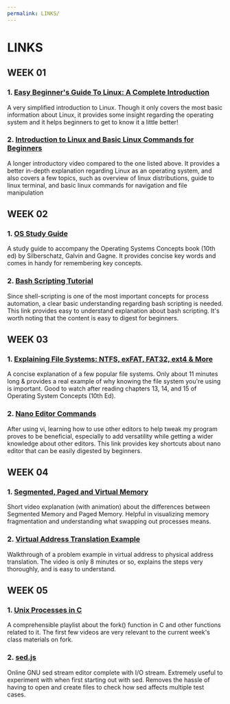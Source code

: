 ```yaml
---
permalink: LINKS/
---
```


# LINKS

## WEEK 01
### 1. [Easy Beginner's Guide To Linux: A Complete Introduction](https://www.youtube.com/watch?v=I8ik8pDTgJE)
A very simplified introduction to Linux. Though it only covers the most basic information about Linux, it provides some insight regarding the operating system and it helps beginners to get to know it a little better!

### 2. [Introduction to Linux and Basic Linux Commands for Beginners](https://www.youtube.com/watch?v=IVquJh3DXUA) 
A longer introductory video compared to the one listed above. It provides a better in-depth explanation regarding Linux as an operating system, and also covers a few topics, such as overview of linux distributions, guide to linux terminal, and basic linux commands for navigation and file manipulation

## WEEK 02
### 1. [OS Study Guide](https://www.os-book.com/OS10/study-guide/Study-Guide.pdf)
A study guide to accompany the Operating Systems Concepts book (10th ed) by Silberschatz, Galvin and Gagne. It provides concise key words and comes in handy for remembering key concepts.

### 2. [Bash Scripting Tutorial](https://www.freecodecamp.org/news/bash-scripting-tutorial-linux-shell-script-and-command-line-for-beginners/)
Since shell-scripting is one of the most important concepts for process automation, a clear basic understanding regarding bash scripting is needed. This link provides easy to understand explanation about bash scripting. It's worth noting that the content is easy to digest for beginners.

## WEEK 03
### 1. [Explaining File Systems: NTFS, exFAT, FAT32, ext4 & More](https://www.youtube.com/watch?v=_h30HBYxtws)
A concise explanation of a few popular file systems. Only about 11 minutes long & provides a real example of why knowing the file system you're using is important. Good to watch after reading chapters 13, 14, and 15 of Operating System Concepts (10th Ed).

### 2. [Nano Editor Commands](https://www.nano-editor.org/dist/latest/cheatsheet.html)
After using vi, learning how to use other editors to help tweak my program proves to be beneficial, especially to add versatility while getting a wider knowledge about other editors. This link provides key shortcuts about nano editor that can be easily digested by beginners.

## WEEK 04
### 1. [Segmented, Paged and Virtual Memory](https://www.youtube.com/watch?v=p9yZNLeOj4s&feature=youtu.be)
Short video explanation (with animation) about the differences between Segmented Memory and Paged Memory. Helpful in visualizing memory fragmentation and understanding what swapping out processes means.

### 2. [Virtual Address Translation Example](https://www.youtube.com/watch?v=DkxqhOZ1OYo)
Walkthrough of a problem example in virtual address to physical address translation. The video is only 8  minutes or so, explains the steps very thoroughly, and is easy to understand.

## WEEK 05
### 1. [Unix Processes in C](https://www.youtube.com/watch?v=cex9XrZCU14&list=PLfqABt5AS4FkW5mOn2Tn9ZZLLDwA3kZUY&pp=iAQB)
A comprehensible playlist about the fork() function in C and other functions related to it. The first few videos are very relevant to the current week's class materials on fork.

### 2. [sed.js](https://sed.js.org/index.html)
Online GNU sed stream editor complete with I/O stream. Extremely useful to experiment with when first starting out with sed. Removes the hassle of having to open and create files to check how sed affects multiple test cases.
